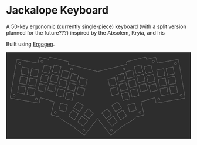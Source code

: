# Jackalope Keyboard
A 50-key ergonomic (currently single-piece) keyboard (with a split version planned for the future???) inspired by the Absolem, Kryia, and Iris

Built using [Ergogen](https://ergogen.xyz/#).

![Image of v0.1 plate with screw holes for a 3d-printed case](images/jackalope_3d_plate.png)
